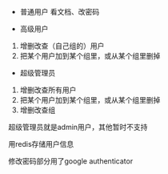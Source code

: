 - 普通用户
看文档、改密码

- 高级用户
1. 增删改查（自己组的）用户
2. 把某个用户加到某个组里，或从某个组里删掉

- 超级管理员
1. 增删改查所有用户
2. 把某个用户加到某个组里，或从某个组里删掉
3. 增删改查组

超级管理员就是admin用户，其他暂时不支持

用redis存储用户信息

修改密码部分用了google authenticator
